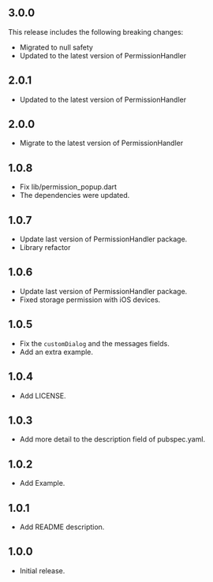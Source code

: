 ## 3.0.0

This release includes the following breaking changes:
* Migrated to null safety
* Updated to the latest version of PermissionHandler

## 2.0.1

* Updated to the latest version of PermissionHandler

## 2.0.0

* Migrate to the latest version of PermissionHandler

## 1.0.8

* Fix lib/permission_popup.dart
* The dependencies were updated.

## 1.0.7

* Update last version of PermissionHandler package.
* Library refactor

## 1.0.6

* Update last version of PermissionHandler package.
* Fixed storage permission with iOS devices.

## 1.0.5

* Fix the `customDialog` and the messages fields.
* Add an extra example.

## 1.0.4

* Add LICENSE.

## 1.0.3

* Add more detail to the description field of pubspec.yaml.

## 1.0.2

* Add Example.

## 1.0.1

* Add README description.

## 1.0.0

* Initial release.
